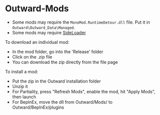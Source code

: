 # Outward-Mods
 
 * Some mods may require the ``MonoMod.RuntimeDetour.dll`` file. Put it in ``Outward\Outward_Data\Managed``.
 * Some mods may require [SideLoader](https://github.com/sinaioutlander/Outward-Sideloader/blob/master/README.md)
 
 To download an individual mod:
 - In the mod folder, go into the 'Release' folder
 - Click on the .zip file
 - You can download the zip directly from the file page
 
 To install a mod:
 - Put the zip in the Outward installation folder
 - Unzip it
 - For Partiality, press "Refresh Mods", enable the mod, hit "Apply Mods", then launch
 - For BepInEx, move the dll from Outward/Mods/ to Outward/BepInEx/plugins
